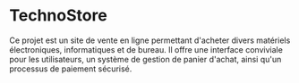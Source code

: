 # TechnoStore
Ce projet est un site de vente en ligne permettant d'acheter divers matériels électroniques, informatiques et de bureau. Il offre une interface conviviale pour les utilisateurs, un système de gestion de panier d'achat, ainsi qu'un processus de paiement sécurisé.
